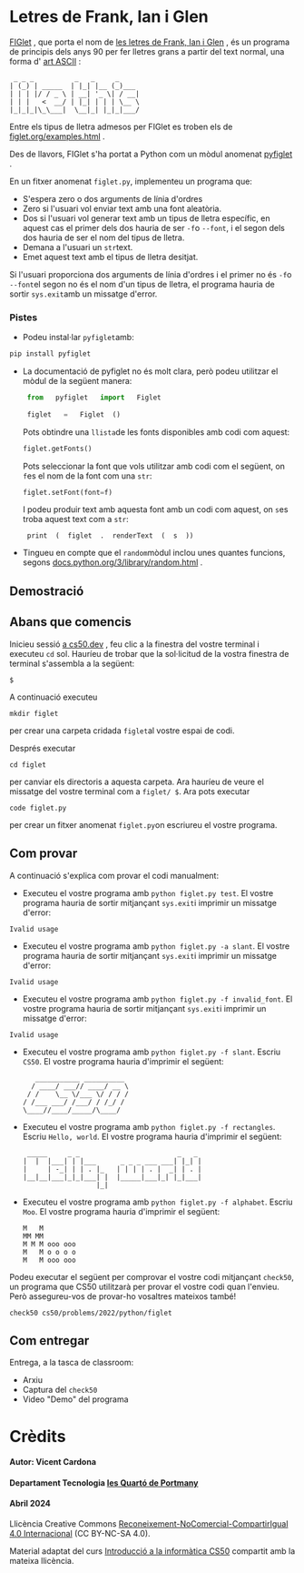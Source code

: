 # Letres de Frank, Ian i Glen

[FIGlet](https://es.wikipedia.org/wiki/FIGlet) , que porta el nom de [les letres de Frank, Ian i Glen](http://www.figlet.org/faq.html) , és un programa de principis dels anys 90 per fer lletres grans a partir del text normal, una forma d' [art ASCII](https://en.wikipedia.org/wiki/ASCII_art) :

```
 _ _ _          _   _     _  
| (_) | _____  | |_| |__ (_)___  
| | | |/ / _ \ | __| '_ \| / __|  
| | |   <  __/ | |_| | | | \__ \  
|_|_|_|\_\___|  \__|_| |_|_|___/  
```

Entre els tipus de lletra admesos per FIGlet es troben els de [figlet.org/examples.html](http://www.figlet.org/examples.html) .

Des de llavors, FIGlet s'ha portat a Python com un mòdul anomenat [pyfiglet](https://pypi.org/project/pyfiglet/0.7/) .

En un fitxer anomenat `figlet.py`, implementeu un programa que:

-   S'espera zero o dos arguments de línia d'ordres
-   Zero si l'usuari vol enviar text amb una font aleatòria.
-   Dos si l'usuari vol generar text amb un tipus de lletra específic, en aquest cas el primer dels dos hauria de ser `-f`o `--font`, i el segon dels dos hauria de ser el nom del tipus de lletra.
-   Demana a l'usuari un `str`text.
-   Emet aquest text amb el tipus de lletra desitjat.

Si l'usuari proporciona dos arguments de línia d'ordres i el primer no és `-f`o `--font`el segon no és el nom d'un tipus de lletra, el programa hauria de sortir `sys.exit`amb un missatge d'error.

### Pistes

-   Podeu instal·lar `pyfiglet`amb:
```python
pip install pyfiglet
```
-   La documentació de pyfiglet no és molt clara, però podeu utilitzar el mòdul de la següent manera:
    
    ``` python
     from   pyfiglet   import   Figlet   
      
     figlet   =   Figlet  () 
    ```
    Pots obtindre una `llista`de les fonts disponibles amb codi com aquest:
    ``` python
    figlet.getFonts()
    ```
    Pots seleccionar la font que vols utilitzar amb codi com el següent, on `f`es el nom de la font com una `str`:
    ```python
    figlet.setFont(font=f)
    ```
    
    I podeu produir text amb aquesta font amb un codi com aquest, on `s`es troba aquest text com a `str`:
    
    ```
     print  (  figlet  .  renderText  (  s  )) 
-   Tingueu en compte que el `random`mòdul inclou unes quantes funcions, segons [docs.python.org/3/library/random.html](https://docs.python.org/3/library/random.html) .
  

## Demostració

<script async="" data-autoplay="1" data-cols="80" data-loop="1" data-rows="12" id="asciicast-LIo5QcHpUiXepVFiL4fTBwmuE" src="https://asc
iinema.org/a/LIo5QcHpUiXepVFiL4fTBwmuE.js"></script>


## Abans que comencis

Inicieu sessió [a cs50.dev](https://cs50.dev/) , feu clic a la finestra del vostre terminal i executeu `cd` sol. Hauríeu de trobar que la sol·licitud de la vostra finestra de terminal s'assembla a la següent:
```
$
```
A continuació executeu
```
mkdir figlet
```
per crear una carpeta cridada `figlet`al vostre espai de codi.

Després executar
```
cd figlet
```
per canviar els directoris a aquesta carpeta. Ara hauríeu de veure el missatge del vostre terminal com a `figlet/ $`. Ara pots executar
```
code figlet.py
```

per crear un fitxer anomenat `figlet.py`on escriureu el vostre programa.

## Com provar

A continuació s'explica com provar el codi manualment:

-   Executeu el vostre programa amb `python figlet.py test`. El vostre programa hauria de sortir mitjançant `sys.exit`i imprimir un missatge d'error:
  ```
Ivalid usage
```
-   Executeu el vostre programa amb `python figlet.py -a slant`. El vostre programa hauria de sortir mitjançant `sys.exit`i imprimir un missatge d'error:
   ```
Ivalid usage
```
-   Executeu el vostre programa amb `python figlet.py -f invalid_font`. El vostre programa hauria de sortir mitjançant `sys.exit`i imprimir un missatge d'error:
```
Ivalid usage
```
-   Executeu el vostre programa amb `python figlet.py -f slant`. Escriu `CS50`. El vostre programa hauria d'imprimir el següent:
    
    ```
       ___________ __________   
      / ____/ ___// ____/ __ \  
     / /    \__ \/___ \/ / / /  
    / /___ ___/ /___/ / /_/ /   
    \____//____/_____/\____/    
    ```
    
-   Executeu el vostre programa amb `python figlet.py -f rectangles`. Escriu `Hello, world`. El vostre programa hauria d'imprimir el següent:
    
    ```
     _____     _ _                        _   _   
    |  |  |___| | |___      _ _ _ ___ ___| |_| |  
    |     | -_| | | . |_   | | | | . |  _| | . |  
    |__|__|___|_|_|___| |  |_____|___|_| |_|___|  
                      |_|                         
    ```
    
-   Executeu el vostre programa amb `python figlet.py -f alphabet`. Escriu `Moo`. El vostre programa hauria d'imprimir el següent:
    
    ```
    M   M           
    MM MM           
    M M M ooo ooo   
    M   M o o o o   
    M   M ooo ooo                       
    ```
    

Podeu executar el següent per comprovar el vostre codi mitjançant `check50`, un programa que CS50 utilitzarà per provar el vostre codi quan l'envieu. Però assegureu-vos de provar-ho vosaltres mateixos també!

```
check50 cs50/problems/2022/python/figlet
```

## Com entregar

Entrega, a la tasca de classroom:

- Arxiu
- Captura del `check50`
- Video "Demo" del programa

# Crèdits
#### Autor:  Vicent Cardona
#### Departament Tecnologia [Ies Quartó de Portmany](http://iesquartodeportmany.es/)
#### Abril 2024


Llicència Creative Commons [Reconeixement-NoComercial-CompartirIgual 4.0 Internacional](https://creativecommons.org/licenses/by-nc-sa/4.0/) (CC BY-NC-SA 4.0).

Material adaptat del curs  [Introducció a la informàtica CS50](https://cs50.harvard.edu/x/2024/) compartit amb la mateixa llicència.
